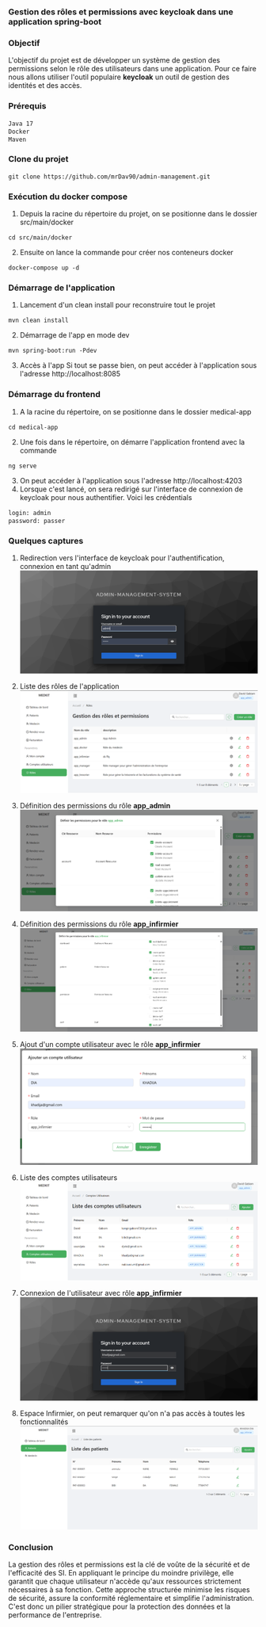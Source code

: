 ### Gestion des rôles et permissions avec keycloak dans une application spring-boot

### Objectif
L'objectif du projet est de développer un système de gestion des permissions selon le rôle des utilisateurs dans une application. Pour ce faire nous allons utiliser l'outil populaire **keycloak**
un outil de gestion des identités et des accès.

### Prérequis
```
Java 17 
Docker 
Maven
```

### Clone du projet
```
git clone https://github.com/mrDav90/admin-management.git
```

### Exécution du docker compose

1. Depuis la racine du répertoire du projet, on se positionne dans le dossier src/main/docker 
```
cd src/main/docker
```
2. Ensuite on lance la commande pour créer nos conteneurs docker
```
docker-compose up -d
```

### Démarrage de l'application

1. Lancement d'un clean install pour reconstruire tout le projet 
```
mvn clean install
```
2. Démarrage de l'app en mode dev 
```
mvn spring-boot:run -Pdev
```
3. Accès à l'app 
Si tout se passe bien, on peut accéder à l'application sous l'adresse http://localhost:8085

### Démarrage du frontend
1. A la racine du répertoire, on se positionne dans le dossier medical-app
```
cd medical-app
```
2. Une fois dans le répertoire, on démarre l'application frontend avec la commande
```
ng serve
```
3. On peut accéder à l'application sous l'adresse http://localhost:4203
4. Lorsque c'est lancé, on sera redirigé sur l'interface de connexion de keycloak pour nous authentifier. Voici les crédentials
```
login: admin
password: passer
```

### Quelques captures
1. Redirection vers l'interface de keycloak pour l'authentification, connexion en tant qu'admin
![capt1](./captures/1.png)

2. Liste des rôles de l'application 
![capt2](./captures/2.png)

3. Définition des permissions du rôle **app_admin**
![capt3](./captures/3.png)

4. Définition des permissions du rôle **app_infirmier**
![capt4](./captures/4.png)

5. Ajout d'un compte utilisateur avec le rôle **app_infirmier**
![capt5](./captures/5.png)

6. Liste des comptes utilisateurs
![capt6](./captures/6.png)

7. Connexion de l'utilisateur avec rôle **app_infirmier**
![capt7](./captures/7.png)

8. Espace Infirmier, on peut remarquer qu'on n'a pas accès à toutes les fonctionnalités
![capt8](./captures/8.png)

### Conclusion
La gestion des rôles et permissions est la clé de voûte de la sécurité et de l'efficacité des SI. En appliquant le principe du moindre privilège, elle garantit que chaque utilisateur n'accède qu'aux ressources strictement nécessaires à sa fonction. Cette approche structurée minimise les risques de sécurité, assure la conformité réglementaire et simplifie l'administration. C'est donc un pilier stratégique pour la protection des données et la performance de l'entreprise.
